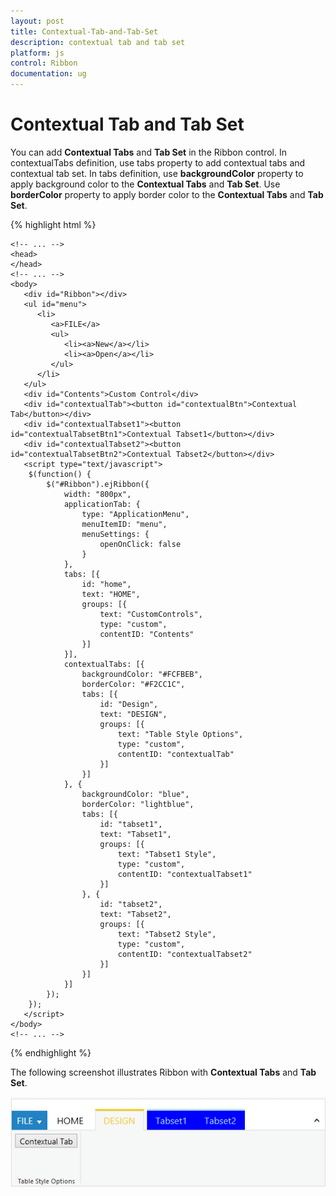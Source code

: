 ```yaml
---
layout: post
title: Contextual-Tab-and-Tab-Set
description: contextual tab and tab set
platform: js
control: Ribbon
documentation: ug
---
```


# Contextual Tab and Tab Set

You can add **Contextual Tabs** and **Tab Set** in the Ribbon control. In contextualTabs definition, use tabs property to add contextual tabs and contextual tab set. In tabs definition, use **backgroundColor** property to apply background color to the **Contextual Tabs** and **Tab Set**. Use **borderColor** property to apply border color to the **Contextual Tabs** and **Tab Set**.

{% highlight html %}

    <!-- ... -->
    <head>
    </head>
    <!-- ... -->
    <body>
       <div id="Ribbon"></div>
       <ul id="menu">
          <li>
             <a>FILE</a>
             <ul>
                <li><a>New</a></li>
                <li><a>Open</a></li>
             </ul>
          </li>
       </ul>
       <div id="Contents">Custom Control</div>
       <div id="contextualTab"><button id="contextualBtn">Contextual Tab</button></div>
       <div id="contextualTabset1"><button id="contextualTabsetBtn1">Contextual Tabset1</button></div>
       <div id="contextualTabset2"><button id="contextualTabsetBtn2">Contextual Tabset2</button></div>
       <script type="text/javascript">
        $(function() {
            $("#Ribbon").ejRibbon({
                width: "800px",
                applicationTab: {
                    type: "ApplicationMenu",
                    menuItemID: "menu",
                    menuSettings: {
                        openOnClick: false
                    }
                },
                tabs: [{
                    id: "home",
                    text: "HOME",
                    groups: [{
                        text: "CustomControls",
                        type: "custom",
                        contentID: "Contents"
                    }]
                }],
                contextualTabs: [{
                    backgroundColor: "#FCFBEB",
                    borderColor: "#F2CC1C",
                    tabs: [{
                        id: "Design",
                        text: "DESIGN",
                        groups: [{
                            text: "Table Style Options",
                            type: "custom",
                            contentID: "contextualTab"
                        }]
                    }]
                }, {
                    backgroundColor: "blue",
                    borderColor: "lightblue",
                    tabs: [{
                        id: "tabset1",
                        text: "Tabset1",
                        groups: [{
                            text: "Tabset1 Style",
                            type: "custom",
                            contentID: "contextualTabset1"
                        }]
                    }, {
                        id: "tabset2",
                        text: "Tabset2",
                        groups: [{
                            text: "Tabset2 Style",
                            type: "custom",
                            contentID: "contextualTabset2"
                        }]
                    }]
                }]        
            });
        });
       </script>
    </body>
    <!-- ... -->

{% endhighlight %}

The following screenshot illustrates Ribbon with **Contextual Tabs** and **Tab Set**.

![](/js/Ribbon/Contextual-Tab-and-Tab-Set_images/Contextual-Tab-and-Tab-Set_img1.png)

